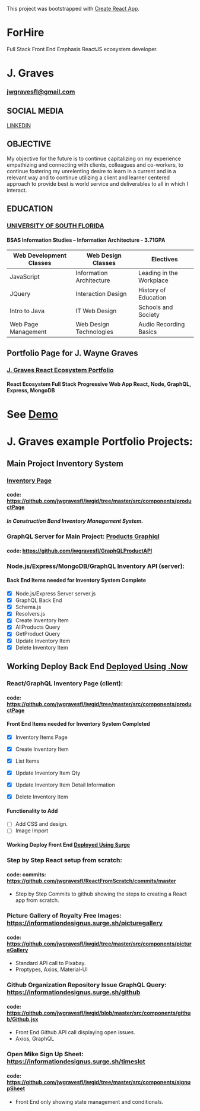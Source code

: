 This project was bootstrapped with [Create React App](https://github.com/facebookincubator/create-react-app).

# ForHire
  Full Stack Front End Emphasis ReactJS ecosystem developer.

# J. Graves
### jwgravesfl@gmail.com

## SOCIAL MEDIA
[LINKEDIN](https://www.linkedin.com/in/jwgravesfl/)

## OBJECTIVE
My objective for the future is to continue capitalizing on my experience empathizing and connecting with clients, colleagues and co-workers, to continue fostering my unrelenting desire to learn in a current and in a relevant way and to continue utilizing a client and learner centered approach to provide best is world service and deliverables to all in which I interact.

## EDUCATION
### [UNIVERSITY OF SOUTH FLORIDA](http://www.usf.edu/)
#### BSAS Information Studies – Information Architecture - 3.71GPA
| Web Development Classes | Web Design Classes | Electives |
| --------------- | ------------------------ | -------- |
|   JavaScript    | Information Architecture | Leading in the Workplace |
|     JQuery      |    Interaction Design    | History of Education |
| Intro to Java | IT Web Design | Schools and Society |
| Web Page Management | Web Design Technologies | Audio Recording Basics |

## Portfolio Page for **J. Wayne Graves**
### [J. Graves React Ecosystem Portfolio](https://github.com/jwgravesfl/jwgid) 
#### React Ecosystem Full Stack Progressive Web App React, Node, GraphQL, Express, MongoDB

# See [Demo](https://informationdesignus.surge.sh/)


# J. Graves example Portfolio Projects:

## **Main Project** Inventory System 
### [Inventory Page](https://informationdesignus.surge.sh/productpage)
#### code: https://github.com/jwgravesfl/jwgid/tree/master/src/components/productPage
  ##### In Construction Band Inventory Management System.

### **GraphQL Server for Main Project:** [Products Graphiql](https://gql-api-kdwnwzplsd.now.sh/graphql)
#### code: https://github.com/jwgravesfl/GraphQLProductAPI 


### **Node.js/Express/MongoDB/GraphQL Inventory API (server):**
#### Back End Items needed for Inventory System  **Complete**
- [x] Node.js/Express Server server.js
- [x] GraphQL Back End
- [x] Schema.js  
- [x] Resolvers.js
- [x] Create Inventory Item
- [x] AllProducts Query
- [x] GetProduct Query
- [x] Update Inventory Item
- [x] Delete Inventory Item

## Working      Deploy Back End [Deployed Using .Now](https://gql-api-kdwnwzplsd.now.sh)

### **React/GraphQL Inventory Page (client):** 
#### code: https://github.com/jwgravesfl/jwgid/tree/master/src/components/productPage

#### Front End Items needed for Inventory System  **Completed**
- [x] Inventory Items Page 
- [x] Create Inventory Item
- [x] List Items
- [x] Update Inventory Item Qty
- [x] Update Inventory Item Detail Information
- [x] Delete Inventory Item
  

#### Functionality to Add
- [ ] Add CSS and design.
- [ ] Image Import

#### Working Deploy Front End [Deployed Using Surge](https://informationdesignus.surge.sh)

### **Step by Step React setup from scratch:** 
####   code: commits: https://github.com/jwgravesfl/ReactFromScratch/commits/master
- Step by Step Commits to github showing the steps to creating a React app from scratch.

### **Picture Gallery of Royalty Free Images:** https://informationdesignus.surge.sh/picturegallery
####   code: https://github.com/jwgravesfl/jwgid/tree/master/src/components/pictureGallery
- Standard API call to Pixabay.    
- Proptypes, Axios, Material-UI

### **Github Organization Repository Issue GraphQL Query:** https://informationdesignus.surge.sh/github
####  code: https://github.com/jwgravesfl/jwgid/blob/master/src/components/github/Github.jsx
- Front End Github API call displaying open issues.  
- Axios, GraphQL

### **Open Mike Sign Up Sheet:**  https://informationdesignus.surge.sh/timeslot
####   code: https://github.com/jwgravesfl/jwgid/tree/master/src/components/signupSheet
- Front End only showing state management and conditionals.
